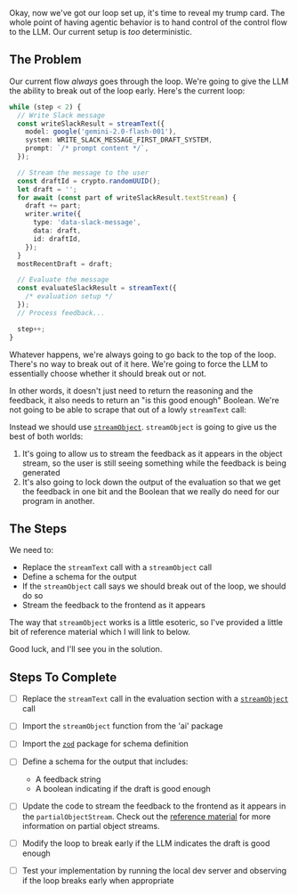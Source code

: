 Okay, now we've got our loop set up, it's time to reveal my trump card. The whole point of having agentic behavior is to hand control of the control flow to the LLM. Our current setup is _too_ deterministic.

## The Problem

Our current flow _always_ goes through the loop. We're going to give the LLM the ability to break out of the loop early. Here's the current loop:

```ts
while (step < 2) {
  // Write Slack message
  const writeSlackResult = streamText({
    model: google('gemini-2.0-flash-001'),
    system: WRITE_SLACK_MESSAGE_FIRST_DRAFT_SYSTEM,
    prompt: `/* prompt content */`,
  });

  // Stream the message to the user
  const draftId = crypto.randomUUID();
  let draft = '';
  for await (const part of writeSlackResult.textStream) {
    draft += part;
    writer.write({
      type: 'data-slack-message',
      data: draft,
      id: draftId,
    });
  }
  mostRecentDraft = draft;

  // Evaluate the message
  const evaluateSlackResult = streamText({
    /* evaluation setup */
  });
  // Process feedback...

  step++;
}
```

Whatever happens, we're always going to go back to the top of the loop. There's no way to break out of it here. We're going to force the LLM to essentially choose whether it should break out or not.

In other words, it doesn't just need to return the reasoning and the feedback, it also needs to return an "is this good enough" Boolean. We're not going to be able to scrape that out of a lowly `streamText` call:

Instead we should use [`streamObject`](https://ai-sdk.dev/docs/ai-sdk-core/generating-structured-data#stream-object). `streamObject` is going to give us the best of both worlds:

1. It's going to allow us to stream the feedback as it appears in the object stream, so the user is still seeing something while the feedback is being generated
2. It's also going to lock down the output of the evaluation so that we get the feedback in one bit and the Boolean that we really do need for our program in another.

## The Steps

We need to:

- Replace the `streamText` call with a `streamObject` call
- Define a schema for the output
- If the `streamObject` call says we should break out of the loop, we should do so
- Stream the feedback to the frontend as it appears

The way that `streamObject` works is a little esoteric, so I've provided a little bit of reference material which I will link to below.

Good luck, and I'll see you in the solution.

## Steps To Complete

- [ ] Replace the `streamText` call in the evaluation section with a [`streamObject`](https://ai-sdk.dev/docs/ai-sdk-core/generating-structured-data#stream-object) call

- [ ] Import the `streamObject` function from the 'ai' package

- [ ] Import the [`zod`](https://zod.dev/) package for schema definition

- [ ] Define a schema for the output that includes:
  - A feedback string
  - A boolean indicating if the draft is good enough

- [ ] Update the code to stream the feedback to the frontend as it appears in the `partialObjectStream`. Check out the [reference material](/exercises/99-reference/99.1-stream-object-partial-object-stream/explainer/readme.md) for more information on partial object streams.

- [ ] Modify the loop to break early if the LLM indicates the draft is good enough

- [ ] Test your implementation by running the local dev server and observing if the loop breaks early when appropriate
